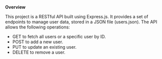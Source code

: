 **Overview**

This project is a RESTful API built using Express.js. It provides a set of endpoints to manage user data, stored in a JSON file (users.json). The API allows the following operations:

- GET to fetch all users or a specific user by ID.
- POST to add a new user.
- PUT to update an existing user.
- DELETE to remove a user.
